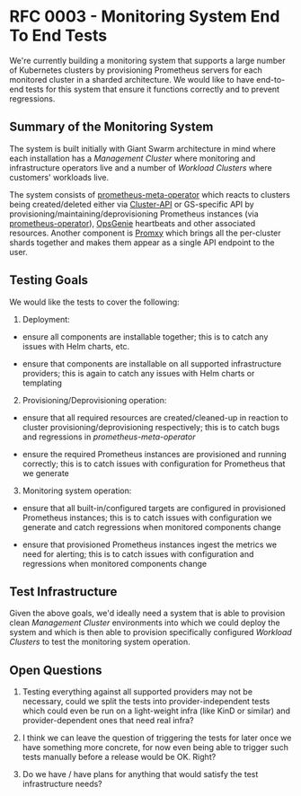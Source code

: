 # RFC 0003 - Monitoring System End To End Tests

We're currently building a monitoring system that supports a large number of
Kubernetes clusters by provisioning Prometheus servers for each monitored
cluster in a sharded architecture. We would like to have end-to-end tests for
this system that ensure it functions correctly and to prevent regressions.

## Summary of the Monitoring System

The system is built initially with Giant Swarm architecture in mind where each
installation has a _Management Cluster_ where monitoring and infrastructure
operators live and a number of _Workload Clusters_ where customers' workloads
live.

The system consists of [prometheus-meta-operator][] which reacts to clusters
being created/deleted either via [Cluster-API][] or GS-specific API by
provisioning/maintaining/deprovisioning Prometheus instances (via
[prometheus-operator][]), [OpsGenie][] heartbeats and other associated
resources. Another component is [Promxy][] which brings all the per-cluster
shards together and makes them appear as a single API endpoint to the user.

## Testing Goals

We would like the tests to cover the following:

1. Deployment:

  - ensure all components are installable together; this is to catch any issues
    with Helm charts, etc.

  - ensure that components are installable on all supported infrastructure
    providers; this is again to catch any issues with Helm charts or templating

2. Provisioning/Deprovisioning operation:

  - ensure that all required resources are created/cleaned-up in reaction to
    cluster provisioning/deprovisioning respectively; this is to catch bugs and
    regressions in _prometheus-meta-operator_

  - ensure the required Prometheus instances are provisioned and running
    correctly; this is to catch issues with configuration for Prometheus that
    we generate

3. Monitoring system operation:

  - ensure that all built-in/configured targets are configured in provisioned
    Prometheus instances; this is to catch issues with configuration we
    generate and catch regressions when monitored components change

  - ensure that provisioned Prometheus instances ingest the metrics we need for
    alerting; this is to catch issues with configuration and regressions when
    monitored components change

## Test Infrastructure

Given the above goals, we'd ideally need a system that is able to provision
clean _Management Cluster_ environments into which we could deploy the system
and which is then able to provision specifically configured
_Workload Clusters_ to test the monitoring system operation.

## Open Questions

1. Testing everything against all supported providers may not be necessary,
   could we split the tests into provider-independent tests which could even be
   run on a light-weight infra (like KinD or similar) and provider-dependent
   ones that need real infra?

2. I think we can leave the question of triggering the tests for later once we
   have something more concrete, for now even being able to trigger such tests
   manually before a release would be OK. Right?

3. Do we have / have plans for anything that would satisfy the test
   infrastructure needs?

[Cluster-API]: https://github.com/kubernetes-sigs/cluster-api/
[OpsGenie]: https://docs.opsgenie.com/docs/api-overview
[prometheus-operator]: https://github.com/prometheus-operator/prometheus-operator/
[prometheus-meta-operator]: https://github.com/giantswarm/prometheus-meta-operator/
[Promxy]: https://github.com/jacksontj/promxy/
